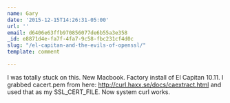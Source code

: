 ```yaml
---
name: Gary
date: '2015-12-15T14:26:31-05:00'
url: ''
email: d6406e63ffb970856077de6b55a3e358
_id: e8871d4e-fa7f-4fa7-9c58-fbc231cf4d0c
slug: "/el-capitan-and-the-evils-of-openssl/"
template: comment

---
```


I was totally stuck on this. New Macbook. Factory install of El Capitan 10.11. I grabbed cacert.pem from here: http://curl.haxx.se/docs/caextract.html and used that as my SSL_CERT_FILE. Now system curl works.

